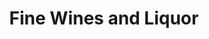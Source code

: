 ---
title: "Fine Wines and Liquor"
url: /east-brunswick/fine-wines-and-liquor/
shop: Spirituosen
---